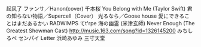 起风了
ファンサ／Hanon(cover)
千本桜
You Belong with Me (Taylor Swift)
君の知らない物語／Supercell（Cover）
光るなら／Goose house
愛にできることはまだあるかい  RADWIMPS
てt'rpe
海の幽霊 (米津玄師)
Never Enough (The Greatest Showman Cast)
http://music.163.com/song?id=1326145200
みちしるペ
センパイ
Letter	浜崎あゆみ
三寸天堂